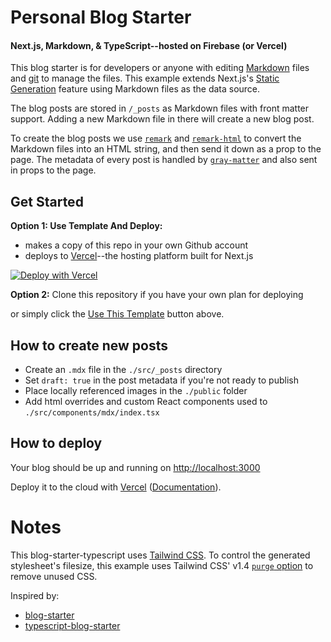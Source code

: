# Personal Blog Starter
#### Next.js, Markdown, & TypeScript--hosted on Firebase (or Vercel)
This blog starter is for developers or anyone with editing [Markdown](https://www.markdownguide.org/) files and [git](https://git-scm.com/) to manage the files. This example extends Next.js's [Static Generation](https://nextjs.org/docs/basic-features/pages) feature using Markdown files as the data source. 

The blog posts are stored in `/_posts` as Markdown files with front matter support. Adding a new Markdown file in there will create a new blog post.

To create the blog posts we use [`remark`](https://github.com/remarkjs/remark) and [`remark-html`](https://github.com/remarkjs/remark-html) to convert the Markdown files into an HTML string, and then send it down as a prop to the page. The metadata of every post is handled by [`gray-matter`](https://github.com/jonschlinkert/gray-matter) and also sent in props to the page.

## Get Started
**Option 1: Use Template And Deploy:**  
- makes a copy of this repo in your own Github account
- deploys to [Vercel](https://vercel.com?utm_source=github&utm_medium=readme&utm_campaign=next-example)--the hosting platform built for Next.js

[![Deploy with Vercel](https://vercel.com/button)](https://vercel.com/import/git?c=1&s=https://github.com/JstnEdr/next-typescript-blog-starter)

**Option 2:** Clone this repository if you have your own plan for deploying

or simply click the [Use This Template](https://github.com/JstnEdr/next-typescript-blog-starter/generate) button above. 

## How to create new posts
- Create an `.mdx` file in the `./src/_posts` directory 
- Set `draft: true` in the post metadata if you're not ready to publish
- Place locally referenced images in the `./public` folder
- Add html overrides and custom React components used to `./src/components/mdx/index.tsx`


## How to deploy


Your blog should be up and running on [http://localhost:3000](http://localhost:3000)

Deploy it to the cloud with [Vercel](https://vercel.com/import?filter=next.js&utm_source=github&utm_medium=readme&utm_campaign=next-example) ([Documentation](https://nextjs.org/docs/deployment)).

# Notes

This blog-starter-typescript uses [Tailwind CSS](https://tailwindcss.com). To control the generated stylesheet's filesize, this example uses Tailwind CSS' v1.4 [`purge` option](https://tailwindcss.com/docs/controlling-file-size/#removing-unused-css) to remove unused CSS.

Inspired by:
- [blog-starter](https://github.com/vercel/next.js/tree/canary/examples/blog-starter)
- [typescript-blog-starter](https://github.com/vercel/next.js/tree/canary/examples/blog-starter-typescript)
